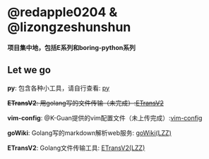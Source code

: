 # @redapple0204 & @lizongzeshunshun
**项目集中地，包括E系列和boring-python系列**

## Let we go

**py**: 包含各种小工具，请自行查看: [py](https://github.com/redapple0204/my-boring-python/tree/master/py)

~~**ETransV2**: 用golang写的文件传输（未完成）:[ETransV2](https://github.com/redapple0204/my-boring-python/tree/master/ETransV2)~~

**vim-config**: @K-Guan提供的vim配置文件（未上传完成）:[vim-config](https://github.com/redapple0204/my-boring-python/tree/master/vim-config)

**goWiki**: Golang写的markdown解析web服务: [goWiki(LZZ)](https://github.com/lizongzeshunshun/goWiki)

**ETransV2**: Golang文件传输工具: [ETransV2(LZZ)](https://github.com/lizongzeshunshun/ETransV2)
